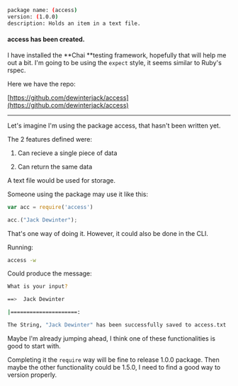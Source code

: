 ```bash
package name: (access)
version: (1.0.0)
description: Holds an item in a text file.
```

#### access has been created.

I have installed the **Chai **testing framework, hopefully that will help me out a bit. I'm going to be using the `expect` style, it seems similar to Ruby's rspec.

Here we have the repo:

[https://github.com/dewinterjack/access](https://github.com/dewinterjack/access)

---

Let's imagine I'm using the package access, that hasn't been written yet.

The 2 features defined were:

1. Can recieve a single piece of data

2. Can return the same data

A text file would be used for storage.

Someone using the package may use it like this:

```js
var acc = require('access')

acc.("Jack Dewinter");
```

That's one way of doing it. However, it could also be done in the CLI.

Running:

```bash
access -w
```

Could produce the message:

```bash
What is your input?

==>  Jack Dewinter

|=====================:

The String, "Jack Dewinter" has been successfully saved to access.txt
```

Maybe I'm already jumping ahead, I think one of these functionalities is good to start with.

Completing it the `require` way will be fine to release 1.0.0 package. Then maybe the other functionality could be 1.5.0, I need to find a good way to version properly.

